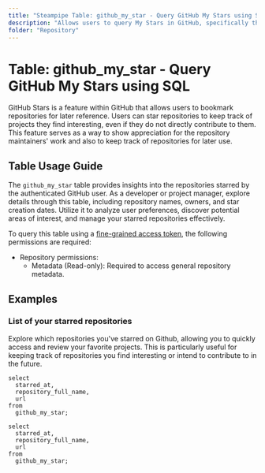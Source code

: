 ```yaml
---
title: "Steampipe Table: github_my_star - Query GitHub My Stars using SQL"
description: "Allows users to query My Stars in GitHub, specifically the repositories starred by the authenticated user, providing insights into user preferences and potential areas of interest."
folder: "Repository"
---
```


# Table: github_my_star - Query GitHub My Stars using SQL

GitHub Stars is a feature within GitHub that allows users to bookmark repositories for later reference. Users can star repositories to keep track of projects they find interesting, even if they do not directly contribute to them. This feature serves as a way to show appreciation for the repository maintainers' work and also to keep track of repositories for later use.

## Table Usage Guide

The `github_my_star` table provides insights into the repositories starred by the authenticated GitHub user. As a developer or project manager, explore details through this table, including repository names, owners, and star creation dates. Utilize it to analyze user preferences, discover potential areas of interest, and manage your starred repositories effectively.

To query this table using a [fine-grained access token](https://docs.github.com/en/authentication/keeping-your-account-and-data-secure/managing-your-personal-access-tokens#creating-a-fine-grained-personal-access-token), the following permissions are required:
  - Repository permissions:
    - Metadata (Read-only): Required to access general repository metadata.

## Examples

### List of your starred repositories
Explore which repositories you've starred on Github, allowing you to quickly access and review your favorite projects. This is particularly useful for keeping track of repositories you find interesting or intend to contribute to in the future.

```sql+postgres
select
  starred_at,
  repository_full_name,
  url
from
  github_my_star;
```

```sql+sqlite
select
  starred_at,
  repository_full_name,
  url
from
  github_my_star;
```